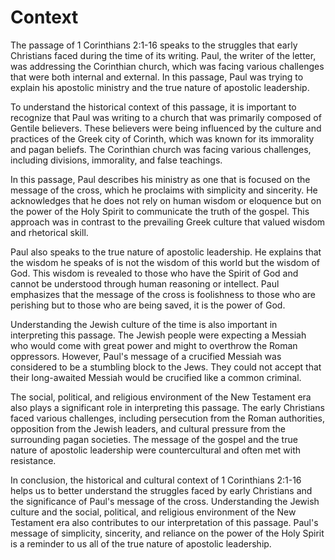 # Context

The passage of 1 Corinthians 2:1-16 speaks to the struggles that early Christians faced during the time of its writing. Paul, the writer of the letter, was addressing the Corinthian church, which was facing various challenges that were both internal and external. In this passage, Paul was trying to explain his apostolic ministry and the true nature of apostolic leadership.

To understand the historical context of this passage, it is important to recognize that Paul was writing to a church that was primarily composed of Gentile believers. These believers were being influenced by the culture and practices of the Greek city of Corinth, which was known for its immorality and pagan beliefs. The Corinthian church was facing various challenges, including divisions, immorality, and false teachings.

In this passage, Paul describes his ministry as one that is focused on the message of the cross, which he proclaims with simplicity and sincerity. He acknowledges that he does not rely on human wisdom or eloquence but on the power of the Holy Spirit to communicate the truth of the gospel. This approach was in contrast to the prevailing Greek culture that valued wisdom and rhetorical skill.

Paul also speaks to the true nature of apostolic leadership. He explains that the wisdom he speaks of is not the wisdom of this world but the wisdom of God. This wisdom is revealed to those who have the Spirit of God and cannot be understood through human reasoning or intellect. Paul emphasizes that the message of the cross is foolishness to those who are perishing but to those who are being saved, it is the power of God.

Understanding the Jewish culture of the time is also important in interpreting this passage. The Jewish people were expecting a Messiah who would come with great power and might to overthrow the Roman oppressors. However, Paul's message of a crucified Messiah was considered to be a stumbling block to the Jews. They could not accept that their long-awaited Messiah would be crucified like a common criminal.

The social, political, and religious environment of the New Testament era also plays a significant role in interpreting this passage. The early Christians faced various challenges, including persecution from the Roman authorities, opposition from the Jewish leaders, and cultural pressure from the surrounding pagan societies. The message of the gospel and the true nature of apostolic leadership were countercultural and often met with resistance.

In conclusion, the historical and cultural context of 1 Corinthians 2:1-16 helps us to better understand the struggles faced by early Christians and the significance of Paul's message of the cross. Understanding the Jewish culture and the social, political, and religious environment of the New Testament era also contributes to our interpretation of this passage. Paul's message of simplicity, sincerity, and reliance on the power of the Holy Spirit is a reminder to us all of the true nature of apostolic leadership.

